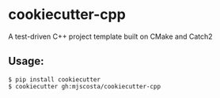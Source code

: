 cookiecutter-cpp
================

A test-driven C++ project template built on CMake and Catch2

Usage:
------

    $ pip install cookiecutter
    $ cookiecutter gh:mjscosta/cookiecutter-cpp
